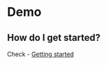 # Demo

## How do I get started?

Check - [Getting started](../docs/github-flow-getting-started.md)

